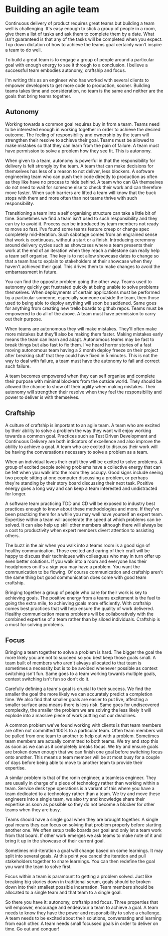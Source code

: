 # Building an agile team

Continuous delivery of product requires great teams but building a team well is
challenging. It's easy enough to stick a group of people in a room, give them a
list of tasks and ask them to complete them by a date. What isn't guaranteed is
that any of the tasks will be completed when you expect. Top down dictation of
how to achieve the teams goal certainly won't inspire a team to do well.

To build a great team is to engage a group of people around a particular goal
with enough energy to see it through to a conclusion. I believe a successful
team embodies autonomy, craftship and focus.

I'm writing this as an engineer who has worked with several clients to empower
developers to get more code to production, sooner. Building teams takes time
and consideration, no team is the same and neither are the goals that bring
teams together.

## Autonomy

Working towards a common goal requires buy in from a team. Teams need to be
interested enough in working together in order to achieve the desired outcome.
The feeling of responsibility and ownership by the team will strengthen their
resolve to achieve their goal. Teams must be allowed to make mistakes so that
they can learn from the pain of failure. A team must have permission to solve a
problem how they see fit. This is autonomy.

When given to a team, autonomy is powerful in that the responsibility for
delivery is felt strongly by the team. A team that can make decisions for
themselves has less of a reason to not deliver, less blockers. A software
engineering team who can push their code directly to production as often as they
like have no process to hide behind. A team who can QA themselves do not need
to wait for someone else to check their work and can therefore move faster. When
such barriers are lifted a team will know that the buck stops with them and more
often than not teams thrive with such responsibility.

Transitioning a team into a self organising structure can take a little bit of
time. Sometimes we find a team isn't used to such responsibility and they can
try to avoid it. Process can be introduced by team members not ready to move so
fast. I've found some teams feature creep or change spec completely
mid-iteration. Such sabotage comes from an engrained sense that work is
continuous, without a start or a finish. Introducing ceremony around delivery
cycles such as showcases where a team presents their work at the end of an
iteration when they reach a milestone can really help a team self organise.
The key is to not allow showcase dates to change so that a team has to explain
to stakeholders at their showcase when they haven't achieved their goal. This
drives them to make changes to avoid the embarrassment in future.

You can find the opposite problem going the other way. Teams used to autonomy
quickly get frustrated quickly at being unable to solve problems themselves.
When deployments of certain applications must be performed by a particular
someone, especially someone outside the team, then those used to being able to
deploy anything will soon be saddened. Same goes for anything from creating
new trello boards to github repos. Teams must be empowered to do all of the
above. A team must have permission to carry out their purpose.

When teams are autonomous they will make mistakes. They'll often make more
mistakes but they'll also be making them faster. Making mistakes early means
the team can learn and adapt. Autonomous teams may be fast to break things but
also fast to fix them. I've heard horror stories of a fast moving autonomous
team having a 2 month deploy freeze on their project after breaking stuff that
they could have fixed in 5 minutes. This is not the way to deal with failure, a
team must have the autonomy to fail and correct such failure.

A team becomes empowered when they can self organise and complete their purpose
with minimal blockers from the outside world. They should be allowed the chance
to show off their agility when making mistakes. Their autonomy will strengthen
their resolve when they feel the responsibility and power to deliver is with
themselves.

## Craftship

A culture of craftship is important to an agile team. A team who are excited
by their ability to solve a problem the way they want will enjoy working towards
a common goal. Practices such as Test Driven Development and Continuous Delivery
are both indicators of excellence and also improve the ability to achieve a
goal. A team who are excited to discuss their work will be having the
conversations necessary to solve a problem as a team.

When an individual loves their craft they will be excited to solve problems.
A group of excited people solving problems have a collective energy that can be
felt when you walk into the room they occupy. Good signs include seeing two
people sitting at one computer discussing a problem, or perhaps they're standing
by their story board discussing their next task. Positive energy goes a long way
and can keep a team interested and undistracted for longer.

A software team practicing TDD and CD will be exposed to industry best practices
enough to know about these methodologies and more. If they've been practicing
them for a while you may well have yourself an expert team. Expertise within a
team will accelerate the speed at which problems can be solved. It can also help
up skill other members although there will always be a cost to productivity when
expert members divert attention to assisting others.

The buzz in the air when you walk into a teams room is a good sign of healthy
communication. Those excited and caring of their craft will be happy to discuss
their techniques with colleagues who may in turn offer up even better solutions.
If you walk into a room and everyone has their headphones on it's a sign you
may have a problem. You want the communication to be flowing. Of course
communication and craftship aren't the same thing but good communication does
come with good team craftship.

Bringing together a group of people who care for their work is key to achieving
goals. The positive energy from a teams excitement is the fuel to going the extra
mile, to achieving goals more efficiently. With craftship comes best practices
that will help ensure the quality of work delivered. Healthy communication
means problems will be collaboratively with the combined expertise of a team
rather than by siloed individuals. Craftship is a must for solving problems.

## Focus

Bringing a team together to solve a problem is hard. The bigger the goal the
more likely you are not to succeed so you best keep those goals small. A team
built of members who aren't always allocated to that team is sometimes a
necessity but is to be avoided whenever possible as context switching isn't fun.
Same goes to a team working towards multiple goals, context switching isn't fun
so don't do it.

Carefully defining a team's goal is crucial to their success. We find the
smaller the goal the more likely we can accurately predict a completion time.
We also find that smaller goals are easier to put live, affecting a smaller
surface area means there is less risk. Same goes for undiscovered complexity,
the smaller the problem we are solving the less likely it will explode into a
massive piece of work putting out our deadlines.

A common problem we've found working with clients is that team members are often
not committed 100% to a particular team. Often team members will be pulled from
one team to another to help out with a problem. Sometimes team members are
actually committed to both teams. We try and stop this as soon as we can as
it completely breaks focus. We try and ensure goals are broken down enough
that we can finish one goal before switching focus onto another. This means a
team member will be at most busy for a couple of days before being able to
move to another team to provide their expertise.

A similar problem is that of the ronin engineer, a teamless engineer. They are
usually in charge of a piece of technology rather than working within a team.
Service desk type operations is a variant of this where you have a team
dedicated to a technology rather than a team. We try and move these engineers
into a single team, we also try and knowledge share their expertise as soon as
possible so they do not become a blocker for other teams when they are busy.

Teams should have a single goal when they are brought together. A single goal
means they can focus on solving that problem properly before starting another
one. We often setup trello boards per goal and only let a team work from that
board. If other work emerges we ask teams to make note of it and bring it up
in the showcase of their current goal.

Sometimes mid-iteration a goal will change based on some learnings. It may split
into several goals. At this point you cancel the iteration and pull stakeholders
together to share learnings. You can then redefine the goal you want the team
to solve first.

Focus within a team is paramount to getting a problem solved. Just like breaking
big stories down in traditional scrum, goals should be broken down into their
smallest possible incarnation. Team members should be allocated to a single
team and that team to a single goal.

So there you have it: autonomy, craftship and focus. Three properties that will
empower, encourage and endeavour a team to achieve a goal. A team needs to know
they have the power and responsibility to solve a challenge. A team needs to be
excited about their solutions, conversating and learning from each other. A team
needs small focussed goals in order to deliver on time. Go out and conquer!
